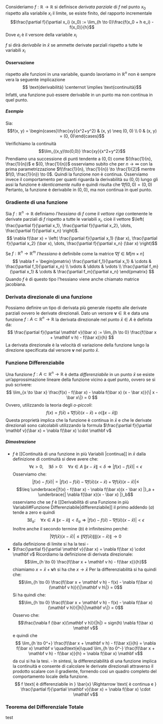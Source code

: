 Consideriamo $f: \mathbb R \to \mathbb R$ si definisce _derivata parziale_ di $f$ nel punto $x_0$ rispetto alla variabile $x_i$ il limite, se esiste finito, del rapporto incrementale
$$\frac{\partial f}{\partial x_i} (x_0) := \lim_{h \to 0}\frac{f(x_0 + h e_i) - f(x_0)}{h}$$
Dove $e_i$ è il versore della variabile $x_i$ 

$f$ si dirà _derivabile_ in $\bar x$ se ammette derivate parziali rispetto a tutte le variabili $x_i$
#### Osservazione
rispetto alle funzioni in una variabile, quando lavoriamo in $\mathbb R ^n$ non è sempre vera la seguente implicazione
$$
	 \text{derivabilità} \centernot \implies \text{continuità}$$
 Infatti, una funzione può essere derivabile in un punto ma non continua in quel punto.
##### Esempio
Sia:
$$f(x, y) = \begin{cases}\frac{xy}{x^2+y^2} & (x, y) \neq (0, 0) \\ 0 & (x, y) = (0, 0)\end{cases}$$
Verifichiamo la continuità
$$\lim_{(x,y)\to(0,0)} \frac{xy}{x^2+y^2}$$
Prendiamo una successione di punti tendente a $(0,0)$ come $(\frac{1}{n}, \frac{1}{n})$ e $(0, \frac{1}{n})$ osserviamo subito che per $n \to \infty$ con la prima parametrizzazione $f(\frac{1}{n}, \frac{1}{n}) \to \frac{1}{2}$ mentre $f(0, \frac{1}{n}) \to 0$.
Quindi la funzione _non_ è continua.
Osserviamo invece il comportamento per quanti riguarda la derivabilità su $(0, 0)$ lungo gli assi la funzione è _identicamente nulla_ e quindi risulta che 
$\nabla f(0, 0) = (0, 0)$
 Pertanto, la funzione è derivabile in $(0, 0)$, ma non continua in quel punto.
 
### Gradiente di una funzione
Sia $f: \mathbb R^n \to \mathbb R$ definiamo _l'hessiano_ di $f$ come il _vettore riga_ contenente le derivate parziali di $f$ rispetto a tutte le variabili $x_i$, cioè il vettore $\left( \frac{\partial f}{\partial x_1}, \frac{\partial f}{\partial x_2}, \dots, \frac{\partial f}{\partial x_n} \right)$.
$$
\nabla f(\bar x) = \left( \frac{\partial f}{\partial x_1} (\bar x), \frac{\partial f}{\partial x_2}  (\bar x), \dots, \frac{\partial f}{\partial x_n} (\bar x) \right)$$

Se $f: \mathbb R^n \to \mathbb R^m$ _l'hessiano_ è definibile come la matrice $\nabla f \in M[m \times n]$ 
$$
 \nabla f = \begin{pmatrix} \frac{\partial f_1}{\partial x_1} & \cdots & \frac{\partial f_1}{\partial x_n} \\ \vdots & \ddots & \vdots \\ \frac{\partial f_m}{\partial x_1} & \cdots & \frac{\partial f_m}{\partial x_n} \end{pmatrix}
$$
Quando $f$ è di questo tipo l'hessiano viene anche chiamato matrice jacobiana.
### Derivata direzionale di una funzione
Possiamo definire un tipo di derivata più generale rispetto alle derivate parziali ovvero le derivate direzionali.
Dato un versore $\mathbf v \in \mathbb R$ e data una funzione $f : A \subset \mathbb{R}^n \to \mathbb{R}$ la derivata direzionale nel punto $\bar x \in A$ è definita da:
$$
\frac{\partial f}{\partial \mathbf v}(\bar x) := \lim_{h \to 0} \frac{f(\bar x + \mathbf v h) - f(\bar x)}{h}
$$
 La derivata direzionale è la velocità di variazione della funzione lungo la direzione specificata dal versore $\mathbf v$ nel punto $\bar x$.

### Funzione Differenziabile
 Una funzione  $f: A \subset \mathbb{R}^n \to \mathbb{R}$  è detta _differenziabile_ in un punto $\bar{x}$ se esiste un’approssimazione lineare della funzione vicino a quel punto, ovvero se si può scrivere:
 $$
 \lim_{x \to \bar x} \frac{f(x) - f(\bar x) - \nabla f(\bar x) (x - \bar x)}{\| x - \bar x\|} = 0
$$
Ovvero, utilizzando la teoria degli _o-piccoli_:
$$
f(x) = f(\bar x) + \nabla f(\bar x)(x - \bar x) + o({\| x - \bar x\|})$$
Questa proprietà implica che la funzione è continua in $\bar{x}$ e che le derivate direzionali sono calcolabili utilizzando la formula $\frac{\partial f}{\partial \mathbf v}(\bar x) = \nabla f(\bar x) \cdot \mathbf v$ 
##### Dimostrazione
- $f$ è [[Continuità di una funzione in più Variabili |continua]] in $\bar x$ 
dalla definizione di continuità si deve avere che:
$$\forall \epsilon > 0, \quad \exists \delta > 0: \quad \forall x \in A\ \|x - \bar x\| < \delta \Rightarrow |f(x) - f(\bar x)| < \epsilon$$
Osserviamo che:
$$|f(x) - f(\bar x)| = |f(x) - f(\bar x) - \nabla f(\bar x)(x - \bar x) + \nabla f(\bar x)(x - \bar x) | \leq$$
$$\leq \underbrace{|f(x) - f(\bar x) - \nabla f(\bar x)(x - \bar x) |}_a + \underbrace{| \nabla f(\bar x)(x - \bar x) |}_b$$
osserviamo che se $f$ è [[Derivabilità di una Funzione in più Variabili#Funzione Differenziabile|differenziabile]] il primo addendo $(a)$ tende a zero e quindi 
$$\exists \delta_a : \quad \forall x \in A\ \|x - \bar x\| < \delta_a \Rightarrow |f(x) - f(\bar x) - \nabla f(\bar x)(x - \bar x) | < \epsilon$$
Inoltre anche il secondo termine $(b)$ è infinitesimo perché:
$$| \nabla f(\bar x)(x - \bar x) | \leq \| \nabla f(\bar x)\|\|(x - \bar x)\| \to 0$$
dalla definizione di limite si ha la tesi
$\square$
- $\frac{\partial f}{\partial \mathbf v}(\bar x) = \nabla f(\bar x) \cdot \mathbf v$ 
Ricordiamo la definizione di derivata direzionale:
$$\lim_{h \to 0} \frac{f(\bar x + \mathbf v h) - f(\bar x)}{h}$$
chiamiamo $x = \bar x + \mathbf v h$ si ha che $x \to \bar x$
Per la differenziabilità si ha quindi che:
$$\lim_{h \to 0} \frac{f(\bar x + \mathbf v h) - f(x) - \nabla f(\bar x)(\mathbf v h)}{\|\mathbf v h\|} = 0$$
Si ha quindi che:
$$\lim_{h \to 0} \frac{f(\bar x + \mathbf v h) - f(x) - \nabla f(\bar x)(\mathbf v h)}{|h|\|\mathbf v\|} = 0$$
Osservo che:
$$\frac{\nabla f (\bar x)(\mathbf v h)}{|h|} = sign(h) \nabla f(\bar x) \mathbf v$$
e quindi che 
$$
 \lim_{h \to 0^+} \frac{f(\bar x + \mathbf v h) - f(\bar x)}{h} = \nabla f(\bar x)  \mathbf v \quad\text{e}\quad \lim_{h \to 0^-} \frac{f(\bar x + \mathbf v h) - f(\bar x)}{h} = \nabla f(\bar x) \mathbf v$$
da cui si ha la tesi.
$\square$
In sintesi, la differenziabilità di una funzione implica la continuità e consente di calcolare le derivate direzionali attraverso il prodotto scalare con il gradiente, fornendo così un quadro completo del comportamento locale della funzione.
$$
f \text{  è differenziabile in } \bar{x} \Rightarrow \text{ è continua e } \frac{\partial f}{\partial \mathbf v}(\bar x) = \nabla f(\bar x) \cdot \mathbf v$$


### Teorema del Differenziale Totale
test

